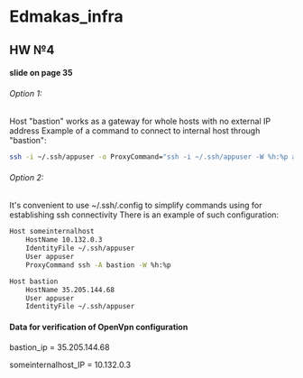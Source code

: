 # Edmakas_infra
## HW №4
#### slide on page 35
###### Option 1:
Host "bastion" works as a gateway for whole hosts with no external IP address
Example of a command to connect to internal host through "bastion":

```bash
ssh -i ~/.ssh/appuser -o ProxyCommand="ssh -i ~/.ssh/appuser -W %h:%p appuser@35.205.144.68" appuser@10.132.0.3 
```
###### Option 2:
It's convenient to use ~/.ssh/.config to simplify commands using for establishing ssh connectivity
There is an example of such configuration:
```bash
Host someinternalhost
    HostName 10.132.0.3
    IdentityFile ~/.ssh/appuser
    User appuser
    ProxyCommand ssh -A bastion -W %h:%p

Host bastion
    HostName 35.205.144.68
    User appuser
    IdentityFile ~/.ssh/appuser
````
#### Data for verification of OpenVpn configuration
bastion_ip = 35.205.144.68

someinternalhost_IP = 10.132.0.3
